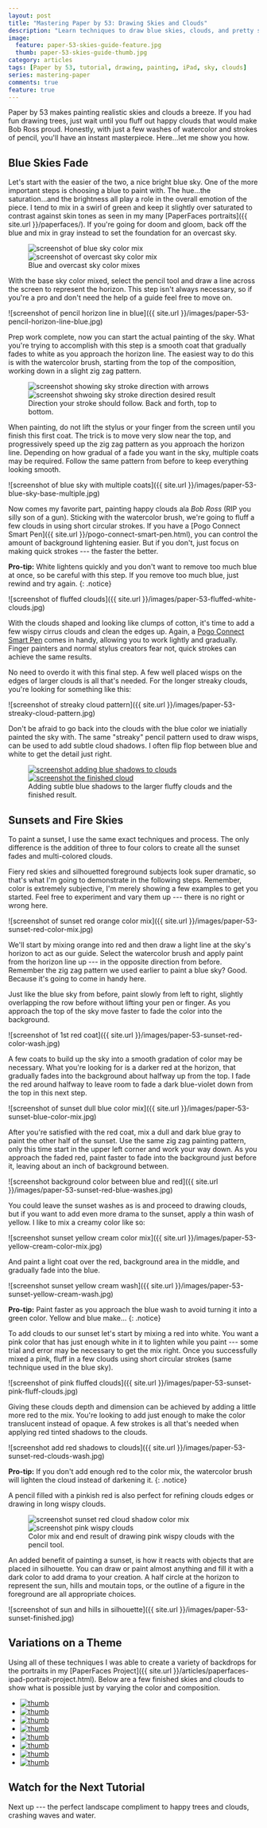 ```yaml
---
layout: post
title: "Mastering Paper by 53: Drawing Skies and Clouds"
description: "Learn techniques to draw blue skies, clouds, and pretty sunsets using the iPad app, Paper by 53."
image: 
  feature: paper-53-skies-guide-feature.jpg
  thumb: paper-53-skies-guide-thumb.jpg
category: articles
tags: [Paper by 53, tutorial, drawing, painting, iPad, sky, clouds]
series: mastering-paper
comments: true
feature: true
---
```


Paper by 53 makes painting realistic skies and clouds a breeze. If you had fun drawing trees, just wait until you fluff out happy clouds that would make Bob Ross proud. Honestly, with just a few washes of watercolor and strokes of pencil, you'll have an instant masterpiece. Here...let me show you how.

## Blue Skies Fade

Let's start with the easier of the two, a nice bright blue sky. One of the more important steps is choosing a blue to paint with. The hue...the saturation...and the brightness all play a role in the overall emotion of the piece. I tend to mix in a swirl of green and keep it slightly over saturated to contrast against skin tones as seen in my many [PaperFaces portraits]({{ site.url }}/paperfaces/). If you're going for doom and gloom, back off the blue and mix in gray instead to set the foundation for an overcast sky.

<figure class="half">
	<img src="{{ site.url }}/images/paper-53-blue-sky-mix.jpg" alt="screenshot of blue sky color mix">
	<img src="{{ site.url }}/images/paper-53-overcast-sky-mix.jpg" alt="screenshot of overcast sky color mix">
	<figcaption>Blue and overcast sky color mixes</figcaption>
</figure>

With the base sky color mixed, select the pencil tool and draw a line across the screen to represent the horizon. This step isn't always necessary, so if you're a pro and don't need the help of a guide feel free to move on.

![screenshot of pencil horizon line in blue]({{ site.url }}/images/paper-53-pencil-horizon-line-blue.jpg)

Prep work complete, now you can start the actual painting of the sky. What you're trying to accomplish with this step is a smooth coat that gradually fades to white as you approach the horizon line. The easiest way to do this is with the watercolor brush, starting from the top of the composition, working down in a slight zig zag pattern.

<figure class="half">
	<img src="{{ site.url }}/images/paper-53-sky-stroke-direction-arrows.jpg" alt="screenshot showing sky stroke direction with arrows">
	<img src="{{ site.url }}/images/paper-53-sky-stroke-direction.jpg" alt="screenshot shwoing sky stroke direction desired result">
	<figcaption>Direction your stroke should follow. Back and forth, top to bottom.</figcaption>
</figure>

When painting, do not lift the stylus or your finger from the screen until you finish this first coat. The trick is to move very slow near the top, and progressively speed up the zig zag pattern as you approach the horizon line. Depending on how gradual of a fade you want in the sky, multiple coats may be required. Follow the same pattern from before to keep everything looking smooth.

![screenshot of blue sky with multiple coats]({{ site.url }}/images/paper-53-blue-sky-base-multiple.jpg)

Now comes my favorite part, painting happy clouds ala *Bob Ross* (RIP you silly son of a gun). Sticking with the watercolor brush, we're going to fluff a few clouds in using short circular strokes. If you have a [Pogo Connect Smart Pen]({{ site.url }}/pogo-connect-smart-pen.html), you can control the amount of background lightening easier. But if you don't, just focus on making quick strokes --- the faster the better. 

**Pro-tip:** White lightens quickly and you don't want to remove too much blue at once, so be careful with this step. If you remove too much blue, just rewind and try again.
{: .notice}

![screenshot of fluffed clouds]({{ site.url }}/images/paper-53-fluffed-white-clouds.jpg)

With the clouds shaped and looking like clumps of cotton, it's time to add a few wispy cirrus clouds and clean the edges up. Again, a [Pogo Connect Smart Pen](http://www.amazon.com/gp/product/B009K448L4/ref=as_li_ss_tl?ie=UTF8&camp=1789&creative=390957&creativeASIN=B009K448L4&linkCode=as2&tag=mademist-20) comes in handy, allowing you to work lightly and gradually. Finger painters and normal stylus creators fear not, quick strokes can achieve the same results.

No need to overdo it with this final step. A few well placed wisps on the edges of larger clouds is all that's needed. For the longer streaky clouds, you're looking for something like this:

![screenshot of streaky cloud pattern]({{ site.url }}/images/paper-53-streaky-cloud-pattern.jpg)

Don't be afraid to go back into the clouds with the blue color we iniatially painted the sky with. The same "streaky" pencil pattern used to draw wisps, can be used to add subtle cloud shadows. I often flip flop between blue and white to get the detail just right.

<figure class="half">
	<a href="{{ site.url }}/images/paper-53-cloud-blue-shadow-lg.jpg"><img src="{{ site.url }}/images/paper-53-cloud-blue-shadow-600.jpg" alt="screenshot adding blue shadows to clouds"></a>
	<a href="{{ site.url }}/images/paper-53-clouds-lg.jpg"><img src="{{ site.url }}/images/paper-53-clouds-600.jpg" alt="screenshot the finished cloud"></a>
	<figcaption>Adding subtle blue shadows to the larger fluffy clouds and the finished result.</figcaption>
</figure> 

## Sunsets and Fire Skies

To paint a sunset, I use the same exact techniques and process. The only difference is the addition of three to four colors to create all the sunset fades and multi-colored clouds.

Fiery red skies and silhouetted foreground subjects look super dramatic, so that's what I'm going to demonstrate in the following steps. Remember, color is extremely subjective, I'm merely showing a few examples to get you started. Feel free to experiment and vary them up --- there is no right or wrong here.

![screenshot of sunset red orange color mix]({{ site.url }}/images/paper-53-sunset-red-color-mix.jpg)

We'll start by mixing orange into red and then draw a light line at the sky's horizon to act as our guide. Select the watercolor brush and apply paint from the horizon line up --- in the opposite direction from before. Remember the zig zag pattern we used earlier to paint a blue sky? Good. Because it's going to come in handy here.

Just like the blue sky from before, paint slowly from left to right, slightly overlapping the row before without lifting your pen or finger. As you approach the top of the sky move faster to fade the color into the background.

![screenshot of 1st red coat]({{ site.url }}/images/paper-53-sunset-red-color-wash.jpg)

A few coats to build up the sky into a smooth gradation of color may be necessary. What you're looking for is a darker red at the horizon, that gradually fades into the background about halfway up from the top. I fade the red around halfway to leave room to fade a dark blue-violet down from the top in this next step.

![screenshot of sunset dull blue color mix]({{ site.url }}/images/paper-53-sunset-blue-color-mix.jpg)

After you're satisfied with the red coat, mix a dull and dark blue gray to paint the other half of the sunset. Use the same zig zag painting pattern, only this time start in the upper left corner and work your way down. As you approach the faded red, paint faster to fade into the background just before it, leaving about an inch of background between.

![screenshot background color between blue and red]({{ site.url }}/images/paper-53-sunset-red-blue-washes.jpg)

You could leave the sunset washes as is and proceed to drawing clouds, but if you want to add even more drama to the sunset, apply a thin wash of yellow. I like to mix a creamy color like so:

![screenshot sunset yellow cream color mix]({{ site.url }}/images/paper-53-yellow-cream-color-mix.jpg)

And paint a light coat over the red, background area in the middle, and gradually fade into the blue.

![screenshot sunset yellow cream wash]({{ site.url }}/images/paper-53-sunset-yellow-cream-wash.jpg) 

**Pro-tip:** Paint faster as you approach the blue wash to avoid turning it into a green color. Yellow and blue make...
{: .notice}

To add clouds to our sunset let's start by mixing a red into white. You want a pink color that has just enough white in it to lighten while you paint --- some trial and error may be necessary to get the mix right. Once you successfully mixed a pink, fluff in a few clouds using short circular strokes (same technique used in the blue sky).

![screenshot of pink fluffed clouds]({{ site.url }}/images/paper-53-sunset-pink-fluff-clouds.jpg)

Giving these clouds depth and dimension can be achieved by adding a little more red to the mix. You're looking to add just enough to make the color translucent instead of opaque. A few strokes is all that's needed when applying red tinted shadows to the clouds. 

![screenshot add red shadows to clouds]({{ site.url }}/images/paper-53-sunset-red-clouds-wash.jpg)

**Pro-tip:** If you don't add enough red to the color mix, the watercolor brush will lighten the cloud instead of darkening it.
{: .notice}

A pencil filled with a pinkish red is also perfect for refining clouds edges or drawing in long wispy clouds.

<figure class="half">
	<img src="{{ site.url }}/images/paper-53-sunset-red-cloud-mix.jpg" alt="screenshot sunset red cloud shadow color mix">
	<img src="{{ site.url }}/images/paper-53-sunset-pink-wispy-clouds.jpg" alt="screenshot pink wispy clouds">
	<figcaption>Color mix and end result of drawing pink wispy clouds with the pencil tool.</figcaption>
</figure>

An added benefit of painting a sunset, is how it reacts with objects that are placed in silhouette. You can draw or paint almost anything and fill it with a dark color to add drama to your creation. A half circle at the horizon to represent the sun, hills and moutain tops, or the outline of a figure in the foreground are all appropriate choices.

![screenshot of sun and hills in silhouette]({{ site.url }}/images/paper-53-sunset-finished.jpg)

## Variations on a Theme

Using all of these techniques I was able to create a variety of backdrops for the portraits in my [PaperFaces Project]({{ site.url }}/articles/paperfaces-ipad-portrait-project.html). Below are a few finished skies and clouds to show what is possible just by varying the color and composition.

<ul class="recent-grid unstyled-list">
  <li><a href="{{ site.url }}/paperfaces/laramulady-portrait.html"><img src="{{ site.url }}/images/paperfaces-laramulady-twitter-150.jpg" alt="thumb" /></a></li>
  <li><a href="{{ site.url }}/paperfaces/tipican-portrait.html"><img src="{{ site.url }}/images/paperfaces-tipican-twitter-150.jpg" alt="thumb" /></a></li>
  <li><a href="{{ site.url }}/paperfaces/sbrolins-portrait.html"><img src="{{ site.url }}/images/paperfaces-sbrolins-twitter-150.jpg" alt="thumb" /></a></li>
  <li><a href="{{ site.url }}/paperfaces/technacity-portrait.html"><img src="{{ site.url }}/images/paperfaces-technacity-twitter-150.jpg" alt="thumb" /></a></li>
  <li><a href="{{ site.url }}/paperfaces/dismanntled-portrait.html"><img src="{{ site.url }}/images/paperfaces-dismanntled-twitter-150.jpg" alt="thumb" /></a></li>
  <li><a href="{{ site.url }}/paperfaces/suhairykz-portrait.html"><img src="{{ site.url }}/images/paperfaces-suhairykz-twitter-150.jpg" alt="thumb" /></a></li>
  <li><a href="{{ site.url }}/paperfaces/nick-aylward-portrait.html"><img src="{{ site.url }}/images/paperfaces-nick-aylward-twitter-150.jpg" alt="thumb" /></a></li>
  <li><a href="{{ site.url }}/paperfaces/shinfu-portrait.html"><img src="{{ site.url }}/images/paperfaces-shinfu-twitter-150.jpg" alt="thumb" /></a></li>
</ul>

## Watch for the Next Tutorial

Next up --- the perfect landscape compliment to happy trees and clouds, crashing waves and water.